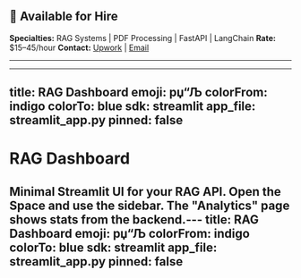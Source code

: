 ﻿## 🚀 Available for Hire

**Specialties:** RAG Systems | PDF Processing | FastAPI | LangChain
**Rate:** $15–45/hour
**Contact:** [Upwork](https://www.upwork.com/) | [Email](mailto:you@example.com)

---
---
title: RAG Dashboard
emoji: рџ“Љ
colorFrom: indigo
colorTo: blue
sdk: streamlit
app_file: streamlit_app.py
pinned: false
---

# RAG Dashboard

Minimal Streamlit UI for your RAG API.
Open the Space and use the sidebar. The "Analytics" page shows stats from the backend.---
title: RAG Dashboard
emoji: рџ“Љ
colorFrom: indigo
colorTo: blue
sdk: streamlit
app_file: streamlit_app.py
pinned: false
---

